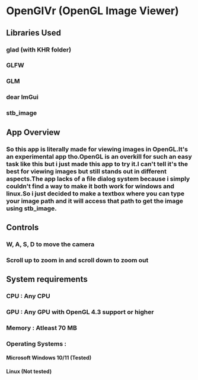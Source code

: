 # OpenGIVr (OpenGL Image Viewer)
## Libraries Used
### glad (with KHR folder)
### GLFW
### GLM
### dear ImGui
### stb_image
## App Overview
### So this app is literally made for viewing images in OpenGL.It's an experimental app tho.OpenGL is an overkill for such an easy task like this but i just made this app to try it.I can't tell it's the best for viewing images but still stands out in different aspects.The app lacks of a file dialog system because i simply couldn't find a way to make it both work for windows and linux.So i just decided to make a textbox where you can type your image path and it will access that path to get the image using stb_image.
## Controls
### W, A, S, D to move the camera
### Scroll up to zoom in and scroll down to zoom out
## System requirements
### CPU : Any CPU
### GPU : Any GPU with OpenGL 4.3 support or higher
### Memory : Atleast 70 MB
### Operating Systems :
#### Microsoft Windows 10/11 (Tested)
#### Linux (Not tested)
